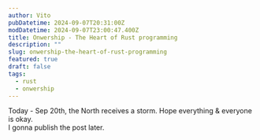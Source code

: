 ```yaml
---
author: Vito
pubDatetime: 2024-09-07T20:31:00Z
modDatetime: 2024-09-07T23:00:47.400Z
title: Onwership - The Heart of Rust programming
description: ""
slug: onwership-the-heart-of-rust-programming
featured: true
draft: false
tags:
  - rust
  - onwership
---
```


Today - Sep 20th, the North receives a storm. Hope everything & everyone is okay.  
I gonna publish the post later.